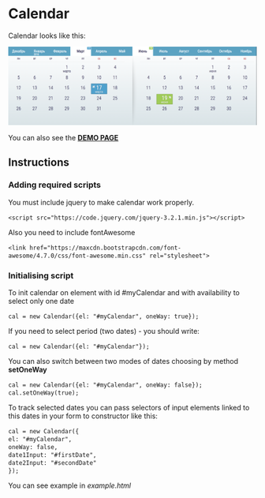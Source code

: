 # Calendar
Calendar looks like this:

![calendar](https://github.com/mazurinv/calendar/blob/master/calendar.png?raw=true)

You can also see the **[DEMO PAGE](http://mazurinv.ru/demo/calendar/)**


## Instructions

### Adding required scripts

You must include jquery to make calendar work properly.
```
<script src="https://code.jquery.com/jquery-3.2.1.min.js"></script>
```
Also you need to include fontAwesome
```
<link href="https://maxcdn.bootstrapcdn.com/font-awesome/4.7.0/css/font-awesome.min.css" rel="stylesheet">
```
### Initialising script

To init calendar on element with id #myCalendar and with availability to select only one date
```
cal = new Calendar({el: "#myCalendar", oneWay: true});
```
If you need to select period (two dates) - you should write:
```
cal = new Calendar({el: "#myCalendar"});
```
You can also switch between two modes of dates choosing by method **setOneWay**
```
cal = new Calendar({el: "#myCalendar", oneWay: false});
cal.setOneWay(true);
```
To track selected dates you can pass selectors of input elements linked to this dates in your form to constructor like this:
```
cal = new Calendar({
el: "#myCalendar",
oneWay: false,
date1Input: "#firstDate",
date2Input: "#secondDate"
});
```

You can see example in _example.html_

